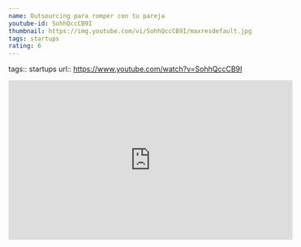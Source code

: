```yaml
---
name: Outsourcing para romper con tu pareja
youtube-id: SohhQccCB9I
thumbnail: https://img.youtube.com/vi/SohhQccCB9I/maxresdefault.jpg
tags: startups
rating: 6
---
```

tags:: startups
url:: https://www.youtube.com/watch?v=SohhQccCB9I

<iframe width='560' height='315' src='https://www.youtube.com/embed/SohhQccCB9I' title='YouTube video player' frameborder='0' allow='accelerometer; autoplay; clipboard-write; encrypted-media; gyroscope; picture-in-picture; web-share' allowfullscreen></iframe>


